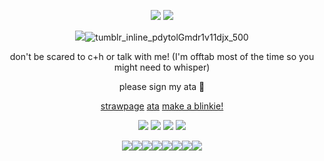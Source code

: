 <div align="center">

![](https://komarev.com/ghpvc/?username=maotunes&color=da013d&style=flat-square&label=HIMEJINS)
![](https://github.com/user-attachments/assets/0633c745-c08b-4b34-98f8-7fd74a59409f)

![](https://github.com/user-attachments/assets/a23fc975-742b-44f1-a0e2-e44456b809f0)![tumblr_inline_pdytolGmdr1v11djx_500](https://github.com/user-attachments/assets/a009092b-ffe5-43b7-a087-fda798e59a48)

don't be scared to c+h or talk with me! (I'm offtab most of the time so you might need to whisper)

please sign my ata 🥺


[strawpage](https://anonymaous.straw.page/)
[ata](https://anonymaous.atabook.org/)
[make a blinkie!](https://blinkies.cafe/)

![](https://github.com/user-attachments/assets/dff3ae0d-84cd-4fb5-98fe-35b21f8b4c6a)
![](https://github.com/user-attachments/assets/7ab14e17-3d14-4ef2-a327-67a711fb1a35)
![](https://github.com/user-attachments/assets/88f834c9-f4b8-4416-b727-28b6734c2936)
![](https://github.com/user-attachments/assets/6d67c4e7-c22a-4344-8108-dbed930ad8cf)

![](https://github.com/user-attachments/assets/e0a451b2-aa75-457e-b370-5f9c8c677d9e)![](https://github.com/user-attachments/assets/0e88dc50-f7b0-48ac-bac0-20699697d0e3)![](https://github.com/user-attachments/assets/e6d433d9-13b2-4cd7-ac82-35674011c372)![](https://github.com/user-attachments/assets/bf4a3b52-6ce7-4286-b427-02fa2f259adc)![](https://github.com/user-attachments/assets/d7a0c60c-1761-4afa-8e49-6b2d7aa563f2)![](https://github.com/user-attachments/assets/17581dde-a035-4154-ae59-f51ee0501428)![](https://github.com/user-attachments/assets/6434b610-2b48-4559-8f9c-2d5d688faee0)![](https://github.com/user-attachments/assets/54c6d7c2-4243-4f1a-a271-066d3d2abec8)









